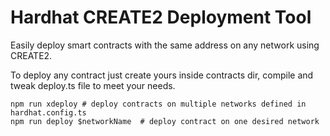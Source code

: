 # Hardhat CREATE2 Deployment Tool

Easily deploy smart contracts with the same address on any network using CREATE2.

To deploy any contract just create yours inside contracts dir, compile and tweak deploy.ts file to meet your needs.

```shell
npm run xdeploy # deploy contracts on multiple networks defined in hardhat.config.ts
npm run deploy $networkName  # deploy contract on one desired network
```
